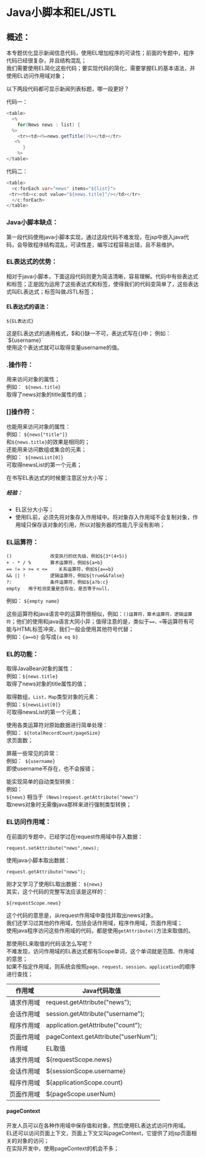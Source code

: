 # Java小脚本和EL/JSTL
## 概述：   
本专题优化显示新闻信息代码，使用EL增加程序的可读性；前面的专题中，程序代码已经很复杂，并且结构混乱；   
我们需要使用EL简化这些代码；要实现代码的简化，需要掌握EL的基本语法，并使用EL访问作用域对象；    

以下两段代码都可显示新闻列表标题，哪一段更好？     

代码一：    
```java
<table>
  <%
    for(News news : list) {
  %>
    <tr><td><%=news.getTitle()%></td></tr>
   <%
      }
    %>
</table>
```
代码二：     
```java
<table>
  <c:forEach var="news" items="${list}">
 <tr><td><c:out value="${news.title}"/></td></tr>
  </c:forEach>
</table>
```
### Java小脚本缺点：
第一段代码使用java小脚本实现，通过这段代码不难发现，在jsp中嵌入java代码，会导致程序结构混乱，可读性差，编写过程容易出错，且不易维护。      

### EL表达式的优势：
相对于java小脚本，下面这段代码则更为简洁清晰，容易理解。代码中有些表达式和标签；正是因为运用了这些表达式和标签，使得我们的代码变简单了，这些表达式叫EL表达式；标签叫做JSTL标签；    


#### EL表达式的语法：
```
${EL表达式}
```
这是EL表达式的通用格式，$和{}缺一不可，表达式写在{}中；   
例如： `${username}`      
使用这个表达式就可以取得变量username的值。       

### .操作符：
用来访问对象的属性；   
例如：` ${news.title}`  
取得了news对象的title属性的值；   

### []操作符：
也能用来访问对象的属性：   
例如： `${news["title"]}`   
和`${news.title}`的效果是相同的；      
还能用来访问数组或集合的元素；       
例如：` ${newsList[0]}`       
可取得newsList的第一个元素；      


在书写EL表达式的时候要注意区分大小写；   

##### 经验：
- EL区分大小写；   
- 使用EL前，必须先将对象存入作用域中。将对象存入作用域不会复制对象，作用域只保存该对象的引用，所以对服务器的性能几乎没有影响；     


### EL运算符：
```
()              改变执行的优先级，例如${3*(4+5)}
+ - * / %       算术运算符，例如${a+b}
== != > >= < <=    关系运算符，例如${a==b}
&& || !         逻辑运算符，例如${true&&false}
?:              条件运算符，例如${a?b:c}
empty   用于检测变量是否存在，是否等于null，
```
例如： `${empty name}`   

这些运算符和java语言中的运算符很相似，例如：`()运算符，算术运算符，逻辑运算符`；他们的使用和java语言大同小异；值得注意的是，类似于`==，<`等运算符有可能与HTML标签冲突，我们一般会使用其他符号代替；    
例如：`{a==b}` 会写成`{a eq b}`


### EL的功能：
取得JavaBean对象的属性：   
例如：` ${news.title} `    
取得了news对象的title属性的值；    
 
取得数组，`List，Map`类型对象的元素：       
例如：` ${newsList[0]} `      
可取得newsList的第一个元素；

使用各类运算符对原始数据进行简单处理：     
例如： `${totalRecordCount/pageSize}`          
求页面数；    

屏蔽一些常见的异常：     
例如：` ${username}`    
即使username不存在，也不会报错；     

能实现简单的自动类型转换：        
例如：      
`${news}` 相当于` (News)request.getAttribute("news")`     
取news对象时无需像java那样来进行强制类型转换；      

### EL访问作用域：
在前面的专题中，已经学过在request作用域中存入数据：    
```
request.setAttribute("news",news);
```
使用java小脚本取出数据：       
```
request.getAttribute("news");
```
刚才又学习了使用EL取出数据：
`${news}`    
其实，这个代码的完整写法应该是这样的：         
```
${requestScope.news}
```
这个代码的意思是，从request作用域中查找并取出news对象。     
我们还学习过其他的作用域，包括会话作用域，程序作用域，页面作用域；      
使用java程序访问这些作用域的代码，都是使用`getAttribute()`方法来取值的。       

那使用EL来取值的代码该怎么写呢？            
不难发现，访问作用域的EL表达式都有Scope单词，这个单词就是范围、作用域的意思；      
如果不指定作用域，则系统会按照`page，request，session，application`的顺序进行查找； 

|作用域 |  Java代码取值|
|----|-----|        
|请求作用域    |request.getAttribute("news");|
|会话作用域    |session.getAttribute("username");|
|程序作用域    |application.getAttribute("count");|
|页面作用域   |pageContext.getAttribute("userNum");|
|作用域        |EL取值|
|请求作用域       |${requestScope.news}|
|会话作用域       |${sessionScope.username}|
|程序作用域       |${applicationScope.count}|
|页面作用域       |${pageScope.userNum}|


#### pageContext
开发人员可以在各种作用域中保存值和对象，然后使用EL表达式访问作用域。    
EL还可以访问页面上下文，页面上下文又叫pageContext，它提供了对jsp页面相关的对象的访问；    
在实际开发中，使用pageContext的机会不多；     
